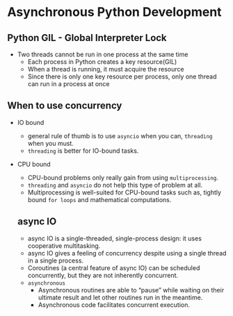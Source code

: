 # Asynchronous Python Development

## Python GIL - Global Interpreter Lock
- Two threads cannot be run in one process at the same time
  - Each process in Python creates a key resource(GIL)
  - When a thread is running, it must acquire the resource
  - Since there is only one key resource per process, only one thread can run in a process at once

## When to use concurrency

- IO bound
  - general rule of thumb is to use `asyncio` when you can, `threading` when you must.
  - `threading` is better for IO-bound tasks.
- CPU bound
  - CPU-bound problems only really gain from using `multiprocessing`.
  - `threading` and `asyncio` do not help this type of problem at all.
  - Multiprocessing is well-suited for CPU-bound tasks such as, tightly bound `for loops` and mathematical computations.

  ## async IO
  - async IO is a single-threaded, single-process design: it uses cooperative multitasking.
  - async IO gives a feeling of concurrency despite using a single thread in a single process. 
  - Coroutines (a central feature of async IO) can be scheduled concurrently, but they are not inherently concurrent.
  - `asynchronous`
    - Asynchronous routines are able to “pause” while waiting on their ultimate result and let other routines run in the meantime.
    - Asynchronous code facilitates concurrent execution.
    